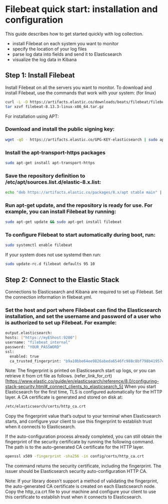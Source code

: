 # Filebeat quick start: installation and configuration
  This guide describes how to get started quickly with log collection.
  - install Filebeat on each system you want to monitor
  - specify the location of your log files
  - parse log data into fields and send it to Elasticsearch
  - visualize the log data in Kibana

## Step 1: Install Filebeat
  Install Filebeat on all the servers you want to monitor.
  To download and install Filebeat, use the commands that work with your system: (for linux)
  ```bash
  curl -L -O https://artifacts.elastic.co/downloads/beats/filebeat/filebeat-8.13.3-linux-x86_64.tar.gz
  tar xzvf filebeat-8.13.3-linux-x86_64.tar.gz
  ```

  For installation using APT: 
  ### Download and install the public signing key:
  ```bash
  wget -qO - https://artifacts.elastic.co/GPG-KEY-elasticsearch | sudo apt-key add -
  ```
  
  ### Install the apt-transport-https packages
  ```bash
  sudo apt-get install apt-transport-https
  ```
  
  ### Save the repository definition to /etc/apt/sources.list.d/elastic-8.x.list:
  ```bash
  echo "deb https://artifacts.elastic.co/packages/8.x/apt stable main" | sudo tee -a /etc/apt/sources.list.d/elastic-8.x.list
  ```
  
  ### Run apt-get update, and the repository is ready for use. For example, you can install Filebeat by running:
  ```bash
  sudo apt-get update && sudo apt-get install filebeat
  ```

  ### To configure Filebeat to start automatically during boot, run:
  ```bash
  sudo systemctl enable filebeat
  ```
  If your system does not use systemd then run:
  ```bash
  sudo update-rc.d filebeat defaults 95 10
  ```

## Step 2: Connect to the Elastic Stack
  Connections to Elasticsearch and Kibana are required to set up Filebeat.
  Set the connection information in filebeat.yml.

  ### Set the host and port where Filebeat can find the Elasticsearch installation, and set the username and password of a user who is authorized to set up Filebeat. For example:
  ```bash
  output.elasticsearch:
  hosts: ["https://myEShost:9200"]
  username: "filebeat_internal"
  password: "YOUR_PASSWORD" 
  ssl:
    enabled: true
    ca_trusted_fingerprint: "b9a10bbe64ee9826abeda6546fc988c8bf798b41957c33d05db736716513dc9c" 
  ```
  Note: The fingerprint is printed on Elasticsearch start up logs, or you can retrieve it from crt file as follows. (refer_link_for_crt)[https://www.elastic.co/guide/en/elasticsearch/reference/8.0/configuring-stack-security.html#_connect_clients_to_elasticsearch_5]
  When you start Elasticsearch for the first time, TLS is configured automatically for the HTTP layer. A CA certificate is generated and stored on disk at:
  ```bash
  /etc/elasticsearch/certs/http_ca.crt
  ```
  Copy the fingerprint value that’s output to your terminal when Elasticsearch starts, and configure your client to use this fingerprint to establish trust when it connects to Elasticsearch.

  If the auto-configuration process already completed, you can still obtain the fingerprint of the security certificate by running the following command. The path is to the auto-generated CA certificate for the HTTP layer.
  ```bash
  openssl x509 -fingerprint -sha256 -in config/certs/http_ca.crt
  ```
  The command returns the security certificate, including the fingerprint. The issuer should be Elasticsearch security auto-configuration HTTP CA.

  Note: If your library doesn’t support a method of validating the fingerprint, the auto-generated CA certificate is created on each Elasticsearch node. Copy the http_ca.crt file to your machine and configure your client to use this certificate to establish trust when it connects to Elasticsearch.
